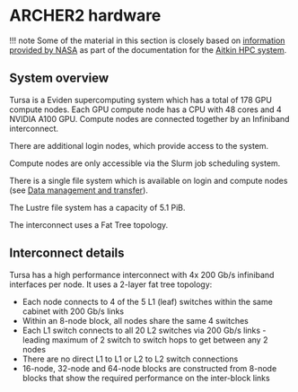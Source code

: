 # ARCHER2 hardware

!!! note
    Some of the material in this section is closely based on [information provided by NASA](https://www.nas.nasa.gov/hecc/support/kb/amd-rome-processors_658.html) as part of the documentation for the [Aitkin HPC system](https://www.nas.nasa.gov/hecc/resources/aitken.html).

## System overview

Tursa is a Eviden supercomputing system which has a total of 178 GPU compute nodes. Each GPU compute node has a CPU with 48 cores and 4 NVIDIA A100 GPU. Compute nodes are connected together by an Infiniband interconnect. 

There are additional login nodes, which provide access to the system.

Compute nodes are only accessible via the Slurm job scheduling system.

There is a single file system which is available on login and compute nodes (see [Data management and transfer](data.md)).

The Lustre file system has a capacity of 5.1 PiB.

The interconnect uses a Fat Tree topology.

## Interconnect details

Tursa has a high performance interconnect with 4x 200 Gb/s infiniband interfaces per node. It uses a 2-layer fat tree topology:

- Each node connects to 4 of the 5 L1 (leaf) switches within the same cabinet with 200 Gb/s links
- Within an 8-node block, all nodes share the same 4 switches
- Each L1 switch connects to all 20 L2 switches via 200 Gb/s links - leading maximum of 2 switch to switch hops to get between any 2 nodes
- There are no direct L1 to L1 or L2 to L2 switch connections
- 16-node, 32-node and 64-node blocks are constructed from 8-node blocks that show the required performance on the inter-block links








